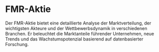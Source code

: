 # FMR-Aktie
Der FMR-Aktie bietet eine detaillierte Analyse der Marktverteilung, der wichtigsten Akteure und der Wettbewerbsdynamik in verschiedenen Branchen. Er beleuchtet die Marktanteile führender Unternehmen, neue Trends und das Wachstumspotenzial basierend auf datenbasierter Forschung.

